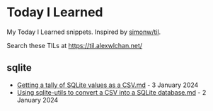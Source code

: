# Today I Learned

My Today I Learned snippets. Inspired by [simonw/til](https://github.com/simonw/til).

Search these TILs at https://til.alexwlchan.net/

<!-- [[[cog
import frontmatter
import datetime
import os
import re

import cog

for d in sorted(os.listdir(".")):
    if not os.path.isdir(d) or d.startswith("."):
        continue

    cog.outl(f"\n## {d}\n")

    entries = []

    for f in os.listdir(d):
        if not f.endswith(".md"):
            continue

        fm = frontmatter.load(os.path.join(d, f))

        entries.append((f, fm))

    for f, fm in sorted(entries, key=lambda e: e[1]['date'], reverse=True):
        date = datetime.datetime.fromisoformat(fm['date'].split()[0]).strftime('%-d %B %Y')

        cog.outl(f'- <a href="https://github.com/alexwlchan/til/blob/main/{d}/{f}">{f}</a> - {date}')
]]]-->

## sqlite

- <a href="https://github.com/alexwlchan/til/blob/main/sqlite/Getting a tally of SQLite values as a CSV.md">Getting a tally of SQLite values as a CSV.md</a> - 3 January 2024
- <a href="https://github.com/alexwlchan/til/blob/main/sqlite/Using sqlite-utils to convert a CSV into a SQLite database.md">Using sqlite-utils to convert a CSV into a SQLite database.md</a> - 2 January 2024
<!-- [[[end]]] (checksum: 9b56f04fbd0ecbdc0610ecf6ddc38312) -->
